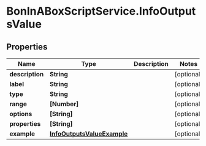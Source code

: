 # BonInABoxScriptService.InfoOutputsValue

## Properties

Name | Type | Description | Notes
------------ | ------------- | ------------- | -------------
**description** | **String** |  | [optional] 
**label** | **String** |  | [optional] 
**type** | **String** |  | [optional] 
**range** | **[Number]** |  | [optional] 
**options** | **[String]** |  | [optional] 
**properties** | **[String]** |  | [optional] 
**example** | [**InfoOutputsValueExample**](InfoOutputsValueExample.md) |  | [optional] 


